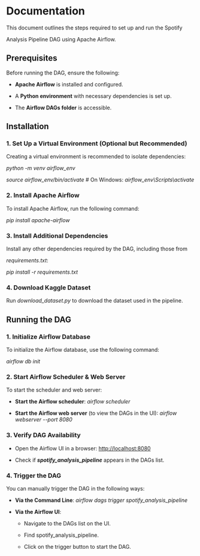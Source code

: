 
# **Documentation**

  

This document outlines the steps required to set up and run the Spotify

Analysis Pipeline DAG using Apache Airflow.

  

## **Prerequisites**

  

Before running the DAG, ensure the following:

  

-  **Apache Airflow** is installed and configured.

  

- A **Python environment** with necessary dependencies is set up.

  

- The **Airflow DAGs folder** is accessible.

  

## **Installation**

  

### **1. Set Up a Virtual Environment (Optional but Recommended)**

  

Creating a virtual environment is recommended to isolate dependencies:

  

*python -m venv airflow_env*

  

*source airflow_env/bin/activate* 
\# On Windows: *airflow_env\\Scripts\\activate*

  

### **2. Install Apache Airflow**

  

To install Apache Airflow, run the following command:

  

*pip install apache-airflow*

  

### **3. Install Additional Dependencies**

  

Install any other dependencies required by the DAG, including those from

*requirements.txt*:

  

*pip install -r requirements.txt*

### **4. Download Kaggle Dataset**

  

Run *download_dataset.py* to download the dataset used in the pipeline.


  

## **Running the DAG**

  

### **1. Initialize Airflow Database**

  

To initialize the Airflow database, use the following command:

  

*airflow db init*

  

### **2. Start Airflow Scheduler & Web Server**

  

To start the scheduler and web server:

- **Start the Airflow scheduler**: *airflow scheduler*


- **Start the Airflow web server** (to view the DAGs in the UI): 
	*airflow webserver \--port 8080*

  

### **3. Verify DAG Availability**

  

- Open the Airflow UI in a browser: [http://localhost:8080](http://localhost:8080/)

  

- Check if ***spotify_analysis_pipeline*** appears in the DAGs list.

  

### **4. Trigger the DAG**

  

You can manually trigger the DAG in the following ways:

  

-  **Via the Command Line**:
*airflow dags trigger spotify_analysis_pipeline*


-  **Via the Airflow UI**:

  

	- Navigate to the DAGs list on the UI.

  

	- Find spotify_analysis_pipeline.

  

	- Click on the trigger button to start the DAG.
